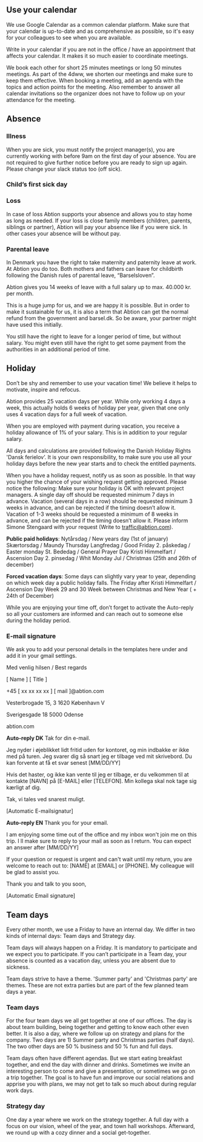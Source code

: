 ## Use your calendar
We use Google Calendar as a common calendar platform. Make sure that your calendar is up-to-date and as comprehensive as possible, so it's easy for your colleagues to see when you are available.

Write in your calendar if you are not in the office / have an appointment that affects your calendar. It makes it so much easier to coordinate meetings. 

We book each other for short 25 minutes meetings or long 50 minutes meetings. As part of the 4dww, we shorten our meetings and make sure to keep them effective. When booking a meeting, add an agenda with the topics and action points for the meeting. Also remember to answer all calendar invitations so the organizer does not have to follow up on your attendance for the meeting. 

## Absence

### Illness
When you are sick, you must notify the project manager(s), you are currently working with before 9am on the first day of your absence. You are not required to give further notice before you are ready to sign up again. Please change your slack status too (off sick). 

### Child’s first sick day

### Loss
In case of loss Abtion supports your absence and allows you to stay home as long as needed. If your loss is close family members (children, parents, siblings or partner), Abtion will pay your absence like if you were sick. In other cases your absence will be without pay. 


### Parental leave
In Denmark you have the right to take maternity and paternity leave at work. At Abtion you do too.  Both mothers and fathers can leave for childbirth following the Danish rules of parental leave, “Barselsloven”.

Abtion gives you 14 weeks of leave with a full salary up to max. 40.000 kr. per month.

This is a huge jump for us, and we are happy it is possible. But in order to make it sustainable for us, it is also a term that Abtion can get the normal refund from the government and barsel.dk. So be aware, your partner might have used this initially.

You still have the right to leave for a longer period of time, but without salary. You might even still have the right to get some payment from the authorities in an additional period of time.

## Holiday
Don’t be shy and remember to use your vacation time! We believe it helps to motivate, inspire and refocus. 

Abtion provides 25 vacation days per year. While only working 4 days a week, this actually holds 6 weeks of holiday per year, given that one only uses 4 vacation days for a full week of vacation. 

When you are employed with payment during vacation, you receive a holiday allowance of 1% of your salary. This is in addition to your regular salary. 

All days and calculations are provided following the Danish Holiday Rights 'Dansk ferielov’. It is your own responsibility, to make sure you use all your holiday days before the new year starts and to check the entitled payments. 

When you have a holiday request, notify us as soon as possible. In that way you higher the chance of your wishing request getting approved. 
Please notice the following:
Make sure your holiday is OK with relevant project managers.
A single day off should be requested minimum 7 days in advance.
Vacation (several days in a row) should be requested minimum 3 weeks in advance, and can be rejected if the timing doesn’t allow it.
Vacation of 1-3 weeks should be requested a minimum of 8 weeks in advance, and can be rejected if the timing doesn’t allow it.
Please inform Simone Stengaard with your request (Write to traffic@abtion.com).

**Public paid holidays**:
Nytårsdag / New years day (1st of january)
Skærtorsdag / Maundy Thursday
Langfredag / Good Friday
2. påskedag / Easter monday
St. Bededag / General Prayer Day
Kristi Himmelfart / Ascension Day
2. pinsedag / Whit Monday
Jul / Christmas (25th and 26th of december)

**Forced vacation days**:
Some days can slightly vary year to year, depending on which week day a public holiday falls. 
The Friday after Kristi Himmelfart / Ascension Day
Week 29 and 30 
Week between Christmas and New Year ( + 24th of December)



While you are enjoying your time off,  don’t forget to activate the Auto-reply so all your customers are informed and can reach out to someone else during the holiday period.  

### E-mail signature
We ask you to add your personal details in the templates here under and add it in your gmail settings.

Med venlig hilsen / Best regards

[ Name ]
[ Title ]

+45 [ xx xx xx xx ]
[ mail ]@abtion.com




Vesterbrogade 15, 3
1620 København V

Sverigesgade 18
5000 Odense

abtion.com

**Auto-reply DK**
Tak for din e-mail.

Jeg nyder i øjeblikket lidt fritid uden for kontoret, og min indbakke er ikke med på turen. Jeg svarer dig så snart jeg er tilbage ved mit skrivebord. 
Du kan forvente at få et svar senest [MM/DD/YY]

Hvis det haster, og ikke kan vente til jeg er tilbage, er du velkommen til at kontakte [NAVN] på [E-MAIL] eller [TELEFON]. Min kollega skal nok tage sig kærligt af dig.

Tak, vi tales ved snarest muligt.

[Automatic E-mailsignatur]

**Auto-reply EN** 
Thank you for your email. 

I am enjoying some time out of the office and my inbox won't join me on this trip. I ll make sure to reply to your mail as soon as I return. 
You can expect an answer after [MM/DD/YY]

If your question or request is urgent and can't wait until my return, you are welcome to reach out to:
[NAME] at [EMAIL] or [PHONE]. My colleague will be glad to assist you.

Thank you and talk to you soon,

[Automatic Email signature]




## Team days
Every other month, we use a Friday to have an internal day. We differ in two kinds of internal days:  Team days and Strategy day.


Team days will always happen on a Friday. It is mandatory to participate and we expect you to participate. If you can’t participate in a Team day, your absence is counted as a vacation day, unless you are absent due to sickness.

Team days strive to have a theme. 'Summer party' and 'Christmas party' are themes. These are not extra parties but are part of the few planned team days a year.

### Team days
For the four team days we all get together at one of our offices. The day is about team building, being together and getting to know each other even better. It is also a day, where we follow up on strategy and plans for the company. Two days are 1) Summer party and Christmas parties (half days). The two other days are 50 % business and 50 % fun and full days. 

Team days often have different agendas. But we start eating breakfast together, and end the day with dinner and drinks. Sometimes we invite an interesting person to come and give a presentation, or sometimes we go on a trip together. The goal is to have fun and improve our social relations and apprise you with plans, we may not get to talk so much about during regular work days.

### Strategy day
One day a year where we work on the strategy together. A full day with a focus on our vision, wheel of the year, and town hall workshops. Afterward, we round up with a cozy dinner and a social get-together.

